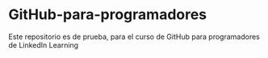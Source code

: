 # GitHub-para-programadores
Este repositorio es de prueba, para el curso de GitHub para programadores de LinkedIn Learning
